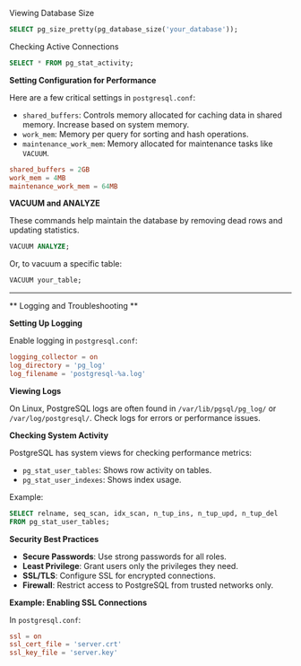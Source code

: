 
Viewing Database Size
```sql
SELECT pg_size_pretty(pg_database_size('your_database'));
```

Checking Active Connections
```sql
SELECT * FROM pg_stat_activity;
```

**Setting Configuration for Performance**

Here are a few critical settings in `postgresql.conf`:

- `shared_buffers`: Controls memory allocated for caching data in shared memory. Increase based on system memory.
- `work_mem`: Memory per query for sorting and hash operations.
- `maintenance_work_mem`: Memory allocated for maintenance tasks like `VACUUM`.

```conf
shared_buffers = 2GB
work_mem = 4MB
maintenance_work_mem = 64MB
```

**VACUUM and ANALYZE**

These commands help maintain the database by removing dead rows and updating statistics.

```sql
VACUUM ANALYZE;
```

Or, to vacuum a specific table:

```sql
VACUUM your_table;
```

---

** Logging and Troubleshooting **

**Setting Up Logging**

Enable logging in `postgresql.conf`:

```conf
logging_collector = on
log_directory = 'pg_log'
log_filename = 'postgresql-%a.log'
```

**Viewing Logs**

On Linux, PostgreSQL logs are often found in `/var/lib/pgsql/pg_log/` or `/var/log/postgresql/`. Check logs for errors or performance issues.

**Checking System Activity**

PostgreSQL has system views for checking performance metrics:

- `pg_stat_user_tables`: Shows row activity on tables.
- `pg_stat_user_indexes`: Shows index usage.

Example:

```sql
SELECT relname, seq_scan, idx_scan, n_tup_ins, n_tup_upd, n_tup_del 
FROM pg_stat_user_tables;
```

**Security Best Practices**

- **Secure Passwords**: Use strong passwords for all roles.
- **Least Privilege**: Grant users only the privileges they need.
- **SSL/TLS**: Configure SSL for encrypted connections.
- **Firewall**: Restrict access to PostgreSQL from trusted networks only.

**Example: Enabling SSL Connections**

In `postgresql.conf`:

```conf
ssl = on
ssl_cert_file = 'server.crt'
ssl_key_file = 'server.key'
```
